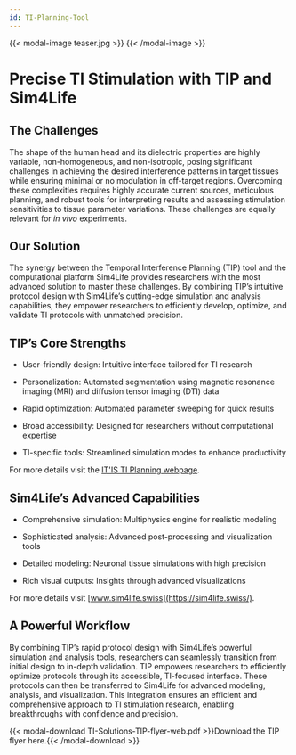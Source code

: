 ```yaml
---
id: TI-Planning-Tool
---
```

{{< modal-image teaser.jpg >}}
{{< /modal-image >}}

# Precise TI Stimulation with TIP and Sim4Life

## The Challenges

The shape of the human head and its dielectric properties are highly variable, non-homogeneous, and non-isotropic, posing significant challenges in achieving the desired interference patterns in target tissues while ensuring minimal or no modulation in off-target regions. Overcoming these complexities requires highly accurate current sources, meticulous planning, and robust tools for interpreting results and assessing stimulation sensitivities to tissue parameter variations. These challenges are equally relevant for *in vivo* experiments. 

## Our Solution

The synergy between the Temporal Interference Planning (TIP) tool and the computational platform Sim4Life provides researchers with the most advanced solution to master these challenges. By combining TIP’s intuitive protocol design with Sim4Life’s cutting-edge simulation and analysis capabilities, they empower researchers to efficiently develop, optimize, and validate TI protocols with unmatched precision.

##  TIP’s Core Strengths

* User-friendly design: Intuitive interface tailored for TI research

* Personalization: Automated segmentation using magnetic resonance imaging (MRI) and diffusion tensor imaging (DTI) data 

* Rapid optimization: Automated parameter sweeping for quick results

* Broad accessibility: Designed for researchers without computational expertise

* TI-specific tools: Streamlined simulation modes to enhance productivity

For more details visit the [IT'IS TI Planning webpage](https://itis.swiss/tools-and-systems/ti-planning/overview/).

##  Sim4Life’s Advanced Capabilities

* Comprehensive simulation: Multiphysics engine for realistic modeling

* Sophisticated analysis: Advanced post-processing and visualization tools

* Detailed modeling: Neuronal tissue simulations with high precision

* Rich visual outputs: Insights through advanced visualizations

For more details visit [www.sim4life.swiss](https://sim4life.swiss/).

## A Powerful Workflow

By combining TIP’s rapid protocol design with Sim4Life’s powerful simulation and analysis tools, researchers can seamlessly transition from initial design to in-depth validation. TIP empowers researchers to efficiently optimize protocols through its accessible, TI-focused interface. These protocols can then be transferred to Sim4Life for advanced modeling, analysis, and visualization. This integration ensures an efficient and comprehensive approach to TI stimulation research, enabling breakthroughs with confidence and precision.

{{< modal-download TI-Solutions-TIP-flyer-web.pdf >}}Download the TIP flyer here.{{< /modal-download >}}
